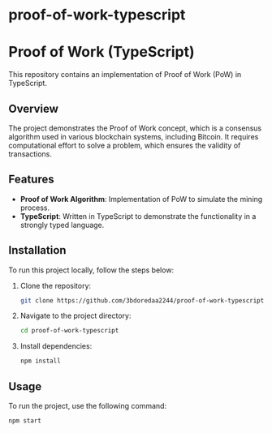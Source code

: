 # proof-of-work-typescript
# Proof of Work (TypeScript)

This repository contains an implementation of Proof of Work (PoW) in TypeScript.

## Overview

The project demonstrates the Proof of Work concept, which is a consensus algorithm used in various blockchain systems, including Bitcoin. It requires computational effort to solve a problem, which ensures the validity of transactions.

## Features

- **Proof of Work Algorithm**: Implementation of PoW to simulate the mining process.
- **TypeScript**: Written in TypeScript to demonstrate the functionality in a strongly typed language.

## Installation

To run this project locally, follow the steps below:

1. Clone the repository:
    ```bash
    git clone https://github.com/3bdoredaa2244/proof-of-work-typescript.git
    ```

2. Navigate to the project directory:
    ```bash
    cd proof-of-work-typescript
    ```

3. Install dependencies:
    ```bash
    npm install
    ```

## Usage

To run the project, use the following command:

```bash
npm start
